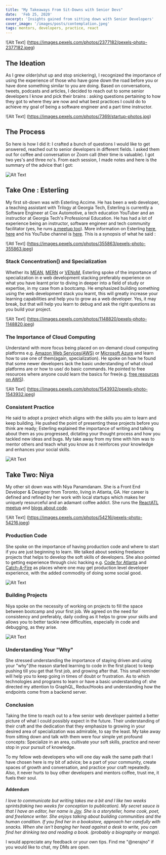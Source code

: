 ```yaml
---
title: "My Takeaways From Sit-Downs with Senior Devs"
date:  'Feb 25, 2020'
excerpt: 'Insights gained from sitting down with Senior Developers'
cover_image: '/images/posts/contemplation.jpeg'
tags: mentors, developers, practice, react
---
```





![Alt Text]
(https://images.pexels.com/photos/2377182/pexels-photo-2377182.jpeg)

## The Ideation
As I grew older(shut up and stop snickering), I recognized the importance of using the experience of those who have gone down the road before you or have done something similar to you are doing. Based on conversations, tweets, podcasts and  articles, I decided to reach out to some senior developers I know and pick their brains : asking questions pertaining to how they got to where they are now and what best practices I could do to achieve my goal of being a software engineer and a part time instructor. 

![Alt Text]
(https://images.pexels.com/photos/7369/startup-photos.jpg)

## The Process
So here is how I did it: I crafted a bunch of questions I would like to get answered, reached out to  senior developers in different fields. I asked them out for  coffee and conversation or Zoom call (their time is valuable). I got two yes's and three no's. From each session, I made notes and here is the summary of the advice that I got: 

![Alt Text](https://pe.gatech.edu/sites/default/files/styles/focal_point_full_width_1900x930/public/news/Sterling-blog-image-2000x979.jpg)
## Take One : Esterling
My first sit-down was with Esterling Accime.  He has been a web developer, a teaching assistant with Trilogy at Georgia Tech, Esterling is currently a Software Engineer at Cox Automotive, a tech education YouTuber and an instructior at Georgia Tech's Professional Education. He has had a lot of experience being an instructor, software engineer and tech community facilitator (yes, he runs [a meetup too](https://www.meetup.com/AtlantaFullStack/)). More information on Esterling [here](https://pe.gatech.edu/blog/meet-esterling-accime), [here](https://twitter.com/accimeesterlin) and his YouTube channel is [here](https://www.youtube.com/channel/UC81OIFgbiCv9lE2ws07lsjA/videos). This is a synopsis of what he said : 

![Atl Text]
(https://images.pexels.com/photos/355863/pexels-photo-355863.jpeg)

### Stack Concentration() and Specialization
 Whether its [MEAN](https://en.wikipedia.org/wiki/MEAN_(solution_stack)), [MERN](https://www.educative.io/edpresso/what-is-mern-stack) or [VENoM](https://bit.ly/2SVfFDj), Esterling spoke of the  importance of  specialization in e web development stacking preferably experience on what you have learnt prior to diving in deeper into a field of study or expertise, in my case from a bootcamp. He emphasized building something using the web development stack you learnt, this will greatly increase  your learning capabilities and help you to grow as a web developer. Yes, it may break, but that will help you learn to debug and ask the right questions as you build your project.

![Alt Text]
(https://images.pexels.com/photos/1148820/pexels-photo-1148820.jpeg)

### The Importance of Cloud Computing 
Understand with more focus being placed on on-demand cloud computing platforms e.g. [Amazon Web Services(AWS)](https://www.youtube.com/channel/UCraiFqWi0qSIxXxXN4IHFBQ) or [Microsoft Azure](https://www.techrepublic.com/article/microsoft-azure-the-smart-persons-guide/) and learn how to use one of them(again, specialization). He spoke on  how he found that some newer developers lack the basic understanding of  what cloud platforms are or how to use/ do basic commands. He pointed to free resources where  anyone could learn the basics for free(e.g. [free resources on AWS](https://www.freecodecamp.org/news/search/?query=aws)).

![Alt Text]
(https://images.pexels.com/photos/1543932/pexels-photo-1543932.jpeg)

### Consistent Practice
He said to adopt a project which aligns with the skills you aim to learn and keep building. He pushed the point of presenting these projects before you think are ready; Esterling explained the importance of writing and talking about them as you progressed, dictating your thought process and how you tackled new ideas and bugs. My take away from my time with him was to mentor others and teach what you know as it reinforces your knowledge and enhances your social skills.

![Alt Text](https://dev-to-uploads.s3.amazonaws.com/i/pe8tjl3ojz9x4qbdf3v7.jpg)
## Take Two: Niya
My other sit down was with Niya Panamdanam. She is a Front End Developer & Designer from Toronto, living in Atlanta, GA. Her career is defined and refined by her work with local startups which makes her uniquely resourceful and an adamant coffee addict. She runs the [ReactATL meetup](https://www.meetup.com/React-ATL/) and [blogs about code](https://medium.com/@findniya).

![Alt Text]
(https://images.pexels.com/photos/54216/pexels-photo-54216.jpeg)

### Production Code
She spoke on the importance of having production code and where to start if you are just beginning to learn. We talked about seeking freelance projects that helps to develop the soft skills of developers. She also pointed to getting experience through civic hacking e.g. [Code for Atlanta](https://brigade.codeforamerica.org/brigades/Code-for-Atlanta/) and [Catch-A-Fire](https://brigade.codeforamerica.org/brigades/Code-for-Atlanta/) as places where one may get production level developer experience, with the added commodity of doing some social good.

![Alt Text](https://images.pexels.com/photos/1216544/pexels-photo-1216544.jpeg)
### Building Projects
Niya spoke on the necessity  of working on projects to fill the space between bootcamp and  your first  job. We agreed on the need for consistency and preferably, daily coding as it helps to grow your  skills  and allows you to better tackle new difficulties, especially in code and debugging, as they arise.

![Alt Text](https://cdn.stocksnap.io/img-thumbs/280h/85B3GBFBZK.jpg)
### Understanding Your "Why"
She stressed understanding the importance of staying driven and using your "why"(the reason started learning to code in the first place) to keep pushing till you get that first job, and growing after that. This small reminder will help you to keep going in times of doubt or frustration.
As to which technologies and programs to learn or have a basic understanding of: she directed my attention  to GraphQL, Redux/Hooks and understanding how the endpoints come from a backend server.

### Conclusion
 Taking the time to reach out to a few senior web developer painted a better picture of what I could possibly expect in the future. Their understanding of their craft and the dedication that they emphasize to growing in your desired area of specialization was admirable, to say the least.
 My take away from sitting down and talk with them were four simple yet profound concepts: Specialize in an area, cultivate your soft skills, practice and never stop in your pursuit of knowledge. 

To my fellow web developers who will one day walk the same path that I have chosen here is my bit of advice; be a part of your community, create spaces of growth and conversation, and practice your craft repeatedly. Also, it never hurts to buy other developers and mentors coffee, trust me, it fuels their soul.

#### Addendum
*I love to communicate but writing takes me a bit and I like two weeks sprints(taking two weeks for conception to publication). My secret sauce is that I have an editor, her name is [Joy](https://twitter.com/JJnibbles). She is a storyteller, home cook, poet, and freelance writer. She enjoys talking about building communities and the human condition. If you find her in a bookstore, approach her carefully with snacks. When she isn't banging her head against a desk to write, you can find her drinking tea and reading a book. (probably a biography or manga).*

I would appreciate any feedback or your own tips. Find me "@nerajno" if you would like to chat, my DMs are open. 




